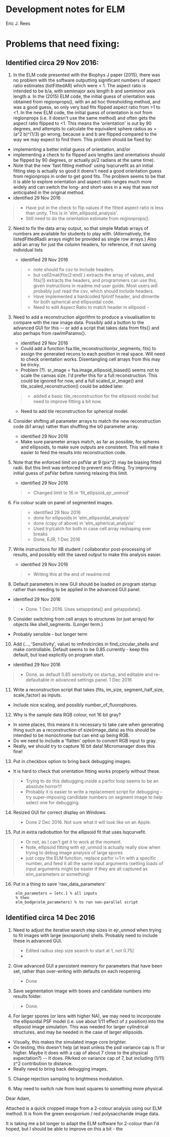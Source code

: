 # Development notes for ELM

Eric J. Rees

# Problems that need fixing:

## Identified circa 29 Nov 2016:
1. In the ELM code presented  with the Biophys J paper (2015), there
   was no problem with the software outputting significant numbers of
   aspect ratio estimates (listFittedAR) which were < 1.
   The aspect ratio is intended to be b/a, with semimajor axis length
   b and semiminor axis length a.
   In the (2015) ELM code, the initial guess of orientation was
   obtained from regionprops(), with an ad hoc thresholding method,
   and was a good guess, so only very bad
   fits flipped aspect ratio from >1 to <1.
   In the new ELM code, the initial guess of orientation is not from
   regionprops (i.e. it doesn't use the same method) and often gets the
   aspect ratio flipped to <1. This means the 'orientation' is out
   by 90 degrees, and attempts to calculate the equivalent sphere
   radius as = (a^2 b)^(1/3) go wrong, because a and b are flipped
   compared to the way we may expect to find them.
   This problem should be fixed by:

 * implementing a better initial guess of orientation, and/or
 * implementing a check to fix flipped axis lengths (and orientations should be flipped by 90 degrees, or actually pi/2 radians at the same time).
 * Note that the new 'fast fitting method' using lsqcurvefit as an initial fitting step is actually so good it doens't need a good orientation guess from regionprops in order to get good fits. The problem seems to be that it is able to explore orientation and aspect ratio ranges much more widely and can switch the long- and short-axes in a way that was not anticipated in the original method.
 * identified 29 Nov 2016
 >- Have put in the check to flip values if the fitted aspect ratio is less than unity. This is in 'elm_ellipsoid_analysis'.
 >- Still need to do the orientation estimate from regionprops().

2. Need to fix the data array output, so that simple Matlab arrays of
   numbers are available for students to play with. (Alternatively,
   the listedFittedRadii arrays might be provided as single row arrays.)
   Also add an array for just the column headers, for reference, if not saving individual lists
   * identified 29 Nov 2016
   >- note should fix csv to include headers.
   >- but cell2mat(fits(2:end) ) extracts the array of values, and fits{1} extracts the headers, and programmers can use this, given instructions in readme.md user guide. Most users will probably just read the csv, which should include headers.
   >- Have implemented a hardcoded fprintf header, and dlmwrite for both spherical and ellipsoidal code.
   >- Need to edit Aspect Ratio to match header in ellipsoid -

3. Need to add a reconstruction algorithm to produce a visualisation to compare with the raw image data. Possibly add a button to the advanced GUI for this -- or add a script that takes data from fits{} and also perhaps from rawImParams{}.
   * identified 29 Nov 2016
   * Could add a function fsa.tile_reconstruction(sr_segments, fits) to assign the generated recons to each position in real space. Will need to check orientation works. Disentangling cell arrays from this may be tricky.
   * Problem (?). sr_image = fsa.image_ellipsoid_biased() seems not to scale the canvas size. I'd prefer this for a full reconstruction. This could be ignored for now, and a full scaled_sr_image() and tile_scaled_reconstruction() could be added later.

   >- added a basic tile_reconstruction for the ellipsoid model but need to improve fitting a bit now.

   * Need to add tile reconstruction for spherical model.

4. Consider shifting all parameter arrays to match the new reconstruction code (b1 array) rather than shuffling the b0 parameter array.
   * identified 29 Nov 2016
   * Make sure parameter arrays match, as far as possible, for spheres and ellipsoids, to make sure outputs are consistent. This will make it easier to feed the results into reconstruction code.

5. Note that the enforced limit on psfVar at 9 (pix^2) may be biasing
fitted radii. But this limit was enforced to prevent mis-fitting.
Try improving initial guess of psfVar before running relaxing this limit.
   * identified 29 Nov 2016

   >- Changed limit to 16 in 'fit_ellipsoid_ejr_unmod'

6. Fix colour scale on panel of segmented images.
   >- identified 29 Nov 2016
   >- done for ellipsoids in 'elm_ellipsoidal_analysis'
   >- done (copy of above) in 'elm_spherical_analysis'
   >- Used try/catch for both in case cell array reshaping ever breaks
   >- Done, EJR, 1 Dec 2016

7. Write instructions for IIB student / collaborator post-processing of results, and possibly edit the saved output to make this analysis easier.
   * identified 29 Nov 2016
   >- Writing this at the end of readme.md

8. Default parameters in new GUI should be loaded on program startup rather than needing to be applied in the advanced GUI panel.
 * identified 29 Nov 2016

 >- Done. 1 Dec 2016. Uses setappdata() and getappdata().

9. Consider switching from cell arrays to structures (or just arrays) for objects like shell_segments. (Longer term.)
 * Probably sensible - but longer term

10. Add (..., 'Sensitivity', value) to imfindcircles in find_circular_shells and make controllable. Default seems to be 0.85 currently - keep this default, but load explicitly on program start.
 * identified 29 Nov 2016

 >- Done, as default 0.85 sensitivity on startup, and editable and re-defaultable in advanced settings panel. 1 Dec 2016

11. Write a reconstruction script that takes (fits, im_size, segment_half_size, scale_factor) as inputs.
 * Include nice scaling, and possibly number_of_fluorophores.

12. Why is the sample data RGB colour, not 16 bit gray?
 * In some places, this means it is necessary to take care when generating thing such as a reconstruction of size(image_data) as this should be intended to be monochrome but can end up being RGB.
 * Do we need to include a 'flatten' option to convert RGB input to gray.
 * Really, we should try to capture 16 bit data! Micromanager does this fine!

13. Put in checkbox option to bring back debugging images.
 * It is hard to check that orientation fitting works properly without these.
 >- Trying to do this debugging inside a parfor loop seems to be an absolute horror!!!
 >- Probably it is easier to write a replacement script for debugging - try super-imposing candidate numbers on segment image to help select one for debugging.

14. Resized GUI for correct display on Windows.
 >- Done 2 Dec 2016. Not sure what it will look like on an Apple.

15. Put in extra radiobutton for the ellipsoid fit that uses lsqcurvefit.
 >- Or not, as I can't get it to work at the moment.
 >- Note, ellipsoid fitting with ejr_unmod is actually really slow when trying to debug image analysis of large spores
 >- just copy the ELM function, replace parfor i=1:n with a specific number, and feed it all the same input arguments (setting loads of input arguments might be easier if they are all captured as elm_parameters or something)

16. Put in a thing to save 'raw_data_parameters'

         elm_parameters = [etc.] % all inputs
         % then
         elm_bodge(elm_parameters) % to run non-parallel script

## Identified circa 14 Dec 2016

1. Need to adjust the iterative search step sizes in ejr_unmod when trying to fit images with large (exosporium) shells. Probably need to include these in advanced GUI.
 >- Edited radius step size search to start at 1, not 0.75]
 >-

2. Give advanced GUI a persistent memory for parameters that have been set, rather than over-writing with defaults on each reopening.
 >- Done

3. Save segmentation image with boxes and candidate numbers into results folder.
 >- Done.

4. For larger spores (or lens with higher NA), we may need to incorporate the ellipsoidal PSF model (i.e. use about 1/11 effect of z position) into the ellipsoid image simulation. This was needed for larger cylindrical structures, and may be needed in the case of larger ellipsoids.
 - Visually, this makes the simulated image core brighter.
 - On testing, this doesn't help (at least unless the psd variance cap is 11 or higher. Maybe it does with a cap of about 7 close to the physical expectation?) -- It does. PArked on variance cap of 7, but including (1/11) z^2 contribution to distance.
 - Really need to bring back debugging images.

5. Change rejection sampling to brightness modulation.

6. May need to switch rule from least squares to something more physical.



Dear Adam,

Attached is a quick cropped image from a 2-colour analysis using our ELM method. It is from the green exosporium / red polysaccharide image data.

It is taking me a bit longer to adapt the ELM software for 2-colour than I'd hoped, but I should be able to improve on this a bit - the
